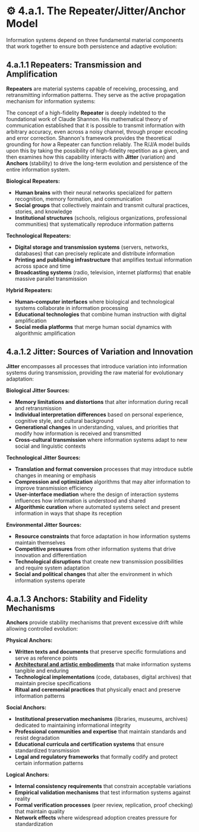 # ⚙️ 4.a.1. The Repeater/Jitter/Anchor Model

Information systems depend on three fundamental material components that work together to ensure both persistence and adaptive evolution:

## 4.a.1.1 Repeaters: Transmission and Amplification

**Repeaters** are material systems capable of receiving, processing, and retransmitting information patterns. They serve as the active propagation mechanism for information systems:

The concept of a high-fidelity **Repeater** is deeply indebted to the foundational work of Claude Shannon. His mathematical theory of communication established that it is possible to transmit information with arbitrary accuracy, even across a noisy channel, through proper encoding and error correction. Shannon's framework provides the theoretical grounding for *how* a Repeater can function reliably. The R/J/A model builds upon this by taking the possibility of high-fidelity repetition as a given, and then examines how this capability interacts with **Jitter** (variation) and **Anchors** (stability) to drive the long-term evolution and persistence of the entire information system.

**Biological Repeaters:**

- **Human brains** with their neural networks specialized for pattern recognition, memory formation, and communication
- **Social groups** that collectively maintain and transmit cultural practices, stories, and knowledge
- **Institutional structures** (schools, religious organizations, professional communities) that systematically reproduce information patterns

**Technological Repeaters:**

- **Digital storage and transmission systems** (servers, networks, databases) that can precisely replicate and distribute information
- **Printing and publishing infrastructure** that amplifies textual information across space and time
- **Broadcasting systems** (radio, television, internet platforms) that enable massive parallel transmission

**Hybrid Repeaters:**

- **Human–computer interfaces** where biological and technological systems collaborate in information processing
- **Educational technologies** that combine human instruction with digital amplification
- **Social media platforms** that merge human social dynamics with algorithmic amplification

## 4.a.1.2 Jitter: Sources of Variation and Innovation

**Jitter** encompasses all processes that introduce variation into information systems during transmission, providing the raw material for evolutionary adaptation:

**Biological Jitter Sources:**

- **Memory limitations and distortions** that alter information during recall and retransmission
- **Individual interpretation differences** based on personal experience, cognitive style, and cultural background
- **Generational changes** in understanding, values, and priorities that modify how information is received and transmitted
- **Cross-cultural transmission** where information systems adapt to new social and linguistic contexts

**Technological Jitter Sources:**

- **Translation and format conversion** processes that may introduce subtle changes in meaning or emphasis
- **Compression and optimization** algorithms that may alter information to improve transmission efficiency
- **User-interface mediation** where the design of interaction systems influences how information is understood and shared
- **Algorithmic curation** where automated systems select and present information in ways that shape its reception

**Environmental Jitter Sources:**

- **Resource constraints** that force adaptation in how information systems maintain themselves
- **Competitive pressures** from other information systems that drive innovation and differentiation
- **Technological disruptions** that create new transmission possibilities and require system adaptation
- **Social and political changes** that alter the environment in which information systems operate

## 4.a.1.3 Anchors: Stability and Fidelity Mechanisms

**Anchors** provide stability mechanisms that prevent excessive drift while allowing controlled evolution:

**Physical Anchors:**

- **Written texts and documents** that preserve specific formulations and serve as reference points
- **[Architectural and artistic embodiments](../4b-emergent-stability-longevity/4b3-stability-patterns-across-types.md#4b35-architectural-and-monumental-systems)** that make information systems tangible and enduring
- **Technological implementations** (code, databases, digital archives) that maintain precise specifications
- **Ritual and ceremonial practices** that physically enact and preserve information patterns

**Social Anchors:**

- **Institutional preservation mechanisms** (libraries, museums, archives) dedicated to maintaining informational integrity
- **Professional communities and expertise** that maintain standards and resist degradation
- **Educational curricula and certification systems** that ensure standardized transmission
- **Legal and regulatory frameworks** that formally codify and protect certain information patterns

**Logical Anchors:**

- **Internal consistency requirements** that constrain acceptable variations
- **Empirical validation mechanisms** that test information systems against reality
- **Formal verification processes** (peer review, replication, proof checking) that maintain quality
- **Network effects** where widespread adoption creates pressure for standardization 